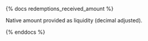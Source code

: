 {% docs redemptions_received_amount %}

Native amount provided as liquidity (decimal adjusted).

{% enddocs %}